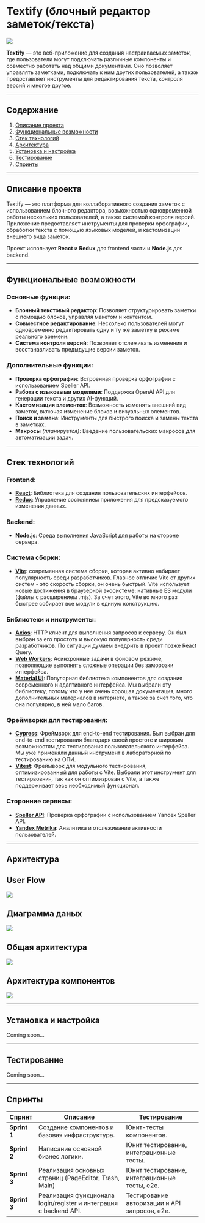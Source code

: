 # **Textify (блочный редактор заметок/текста)**

<img src="./images/preview.png" />

**Textify** — это веб-приложение для создания настраиваемых заметок, где пользователи могут подключать различные компоненты и совместно работать над общими документами. Оно позволяет управлять заметками, подключать к ним других пользователей, а также предоставляет инструменты для редактирования текста, контроля версий и многое другое.

---

## **Содержание**
1. [Описание проекта](#описание-проекта)
2. [Функциональные возможности](#функциональные-возможности)
3. [Стек технологий](#стек-технологий)
4. [Архитектура](#архитектура)
5. [Установка и настройка](#установка-и-настройка)
6. [Тестирование](#тестирование)
7. [Спринты](#спринты)

---

## **Описание проекта**

Textify — это платформа для коллаборативного создания заметок с использованием блочного редактора, возможностью одновременной работы нескольких пользователей, а также системой контроля версий. Приложение предоставляет инструменты для проверки орфографии, обработки текста с помощью языковых моделей, и кастомизации внешнего вида заметок.

Проект использует **React** и **Redux** для frontend части и **Node.js** для backend.

---

## **Функциональные возможности**

### **Основные функции**:
- **Блочный текстовый редактор**: Позволяет структурировать заметки с помощью блоков, управляя макетом и контентом.
- **Совместное редактирование**: Несколько пользователей могут одновременно редактировать одну и ту же заметку в режиме реального времени.
- **Система контроля версий**: Позволяет отслеживать изменения и восстанавливать предыдущие версии заметок.

### **Дополнительные функции**:
- **Проверка орфографии**: Встроенная проверка орфографии с использованием Speller API.
- **Работа с языковыми моделями**: Поддержка OpenAI API для генерации текста и других AI-функций.
- **Кастомизация элементов**: Возможность изменять внешний вид заметок, включая изменение блоков и визуальных элементов.
- **Поиск и замена**: Инструменты для быстрого поиска и замены текста в заметках.
- **Макросы** *(планируется)*: Введение пользовательских макросов для автоматизации задач.

---

## **Стек технологий**

### **Frontend**:
- **[React](https://react.dev/)**: Библиотека для создания пользовательских интерфейсов.
- **[Redux](https://redux.js.org/)**: Управление состоянием приложения для предсказуемого изменения данных.

### **Backend**:
- **Node.js**: Среда выполнения JavaScript для работы на стороне сервера.

### **Система сборки**:
- **[Vite](https://vite.dev/)**: современная система сборки, которая активно набирает популярность среди разработчиков. Главное отличие Vite от других систем - это скорость сборки, он очень быстрый. Vite использует новые достижения в браузерной экосистеме: нативные ES модули (файлы с расширением .mjs). За счет этого, Vite во много раз быстрее собирает все модули в единую конструкцию.



### **Библиотеки и инструменты**:
- **[Axios](https://axios-http.com/ru/docs/api_intro)**: HTTP клиент для выполнения запросов к серверу.
  Он был выбран за его простоту и высокую популярность среди разработчиков. По ситуации думаем внедрить в проект позже React Query.
- **[Web Workers](https://developer.mozilla.org/en-US/docs/Web/API/Web_Workers_API/Using_web_workers)**: Асинхронные задачи в фоновом режиме, позволяющие выполнять сложные операции без заморозки интерфейса.
- **[Material UI](https://mui.com/material-ui/)**: Популярная библиотека компонентов для создания современного и адаптивного интерфейса.
  Мы выбрали эту библиотеку, потому что у нее очень хорошая документация, много дополнительных материалов в интернете, а также за счет того, что она популярно, в ней мало багов.

### **Фреймворки для тестирования**:
- **[Cypress](https://www.cypress.io/)**: Фреймворк для end-to-end тестирования.
  Был выбран для end-to-end тестирования благодаря своей простоте и широким возможностям для тестирования пользовательского интерфейса. Мы уже применяли данный инструмент в лабораторной по тестированию на ОПИ.
- **[Vitest](https://vitest.dev/)**: Фреймворк для модульного тестирования, оптимизированный для работы с Vite.
  Выбрали этот инструмент для тестирвовния, так как он оптимизрован с Vite, а также поддерживает весь необходимый функционал.



### **Сторонние сервисы**:
- **[Speller API](https://yandex.ru/dev/speller)**: Проверка орфографии с использованием Yandex Speller API.
- **[Yandex Metrika](https://yandex.ru/dev/metrika)**: Аналитика и отслеживание активности пользователей.

---

## **Архитектура**

## User Flow

<img src="./images/userflow.png" />

## Диаграмма даных

<img src="./images/dataflow.png" />

## Общая архитектура

<img src="./images/frontend.png" />


## Архитектура компонентов

<img src="./images/components.png" />

---

## **Установка и настройка**

Coming soon...

---

## **Тестирование**

Coming soon...

---

## **Спринты**

| **Спринт**  | **Описание**                                                                                                           | **Тестирование**                               |
|-------------|-----------------------------------------------------------------------------------------------------------------------|------------------------------------------------|
| **Sprint 1**| Создание компонентов и базовая инфраструктура. | Юнит-тесты компонентов.       |
| **Sprint 2**| Написание основной бизнес логики.                                         | Юнит тестирование, интеграционные тесты.      |
| **Sprint 3**| Реализация основных страниц (PageEditor, Trash, Main)                                                      | Юнит тестирование, интеграционные тесты, e2e.       |
| **Sprint 3**| Реализация функционала login/register и интеграция с backend API.                                                      | Тестирование авторизации и API запросов, e2e.       |